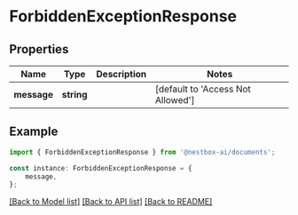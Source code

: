 # ForbiddenExceptionResponse


## Properties

Name | Type | Description | Notes
------------ | ------------- | ------------- | -------------
**message** | **string** |  | [default to 'Access Not Allowed']

## Example

```typescript
import { ForbiddenExceptionResponse } from '@nestbox-ai/documents';

const instance: ForbiddenExceptionResponse = {
    message,
};
```

[[Back to Model list]](../README.md#documentation-for-models) [[Back to API list]](../README.md#documentation-for-api-endpoints) [[Back to README]](../README.md)
